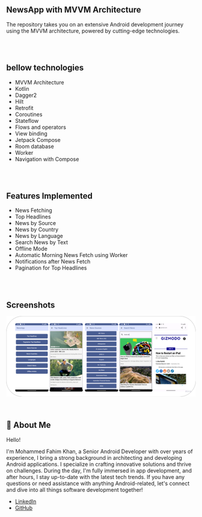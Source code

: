 ## NewsApp with MVVM Architecture

The repository takes you on an extensive Android development journey using the MVVM architecture, powered by cutting-edge technologies.
 
<br>
<br>

## bellow technologies
- MVVM Architecture
- Kotlin
- Dagger2
- Hilt
- Retrofit
- Coroutines
- Stateflow
- Flows and operators
- View binding
- Jetpack Compose
- Room database
- Worker
- Navigation with Compose

<br>
<br>


## Features Implemented

- News Fetching
- Top Headlines
- News by Source
- News by Country
- News by Language
- Search News by Text
- Offline Mode
- Automatic Morning News Fetch using Worker
- Notifications after News Fetch
- Pagination for Top Headlines


<br>
<br>

## Screenshots

![image](/screenshot.png)

<br>

## 🚀 About Me

Hello! <br>

I'm Mohammed Fahim Khan, a Senior Android Developer with over years of experience, I bring a strong background in architecting and developing Android applications. I specialize in crafting innovative solutions and thrive on challenges. During the day, I'm fully immersed in app development, and after hours, I stay up-to-date with the latest tech trends. If you have any questions or need assistance with anything Android-related, let's connect and dive into all things software development together!
- [LinkedIn](https://www.linkedin.com/in/ifahimkhan/)
- [GitHub](https://github.com/ifahimkhan)
